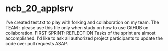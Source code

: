 # ncb_20_applsrv
I've created test.txt to play with forking and collaboration on my team. The TEAM : please use this file only when study on how to use GitHUB on collaboration.
FIRST SPRINT: REFLECTION
Tasks of the sprint are almost accomplished. I'd like to ask all authorized project participants to update the code over pull requests ASAP.
